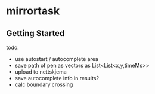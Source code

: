 # mirrortask



## Getting Started

todo:
- use autostart / autocomplete area
- save path of pen as vectors as List<List<x,y,timeMs>>
- upload to nettskjema
- save autocomplete info in results?
- calc boundary crossing
